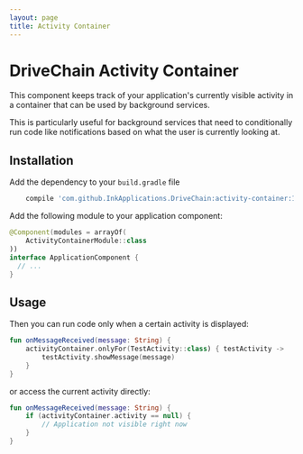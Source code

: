 ```yaml
---
layout: page
title: Activity Container
---
```


DriveChain Activity Container
=============================

This component keeps track of your application's currently visible activity
in a container that can be used by background services.

This is particularly useful for background services that need to
conditionally run code like notifications based on what the user is
currently looking at.

Installation
------------

Add the dependency to your `build.gradle` file

```gradle
    compile 'com.github.InkApplications.DriveChain:activity-container:1.+'
```
    
Add the following module to your application component:
    
```kotlin
@Component(modules = arrayOf(
    ActivityContainerModule::class
))
interface ApplicationComponent {
  // ...
}
```

Usage
-----

Then you can run code only when a certain activity is displayed:

```kotlin
fun onMessageReceived(message: String) {
    activityContainer.onlyFor(TestActivity::class) { testActivity ->
        testActivity.showMessage(message)
    }
}
```

or access the current activity directly:

```kotlin
fun onMessageReceived(message: String) {
    if (activityContainer.activity == null) {
        // Application not visible right now
    }
}
```

[Lifecycle]: /lifecycle
